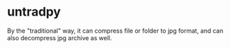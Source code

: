 # untradpy

By the "traditional" way, it can compress file or folder to jpg format, and can also decompress jpg archive as well.
